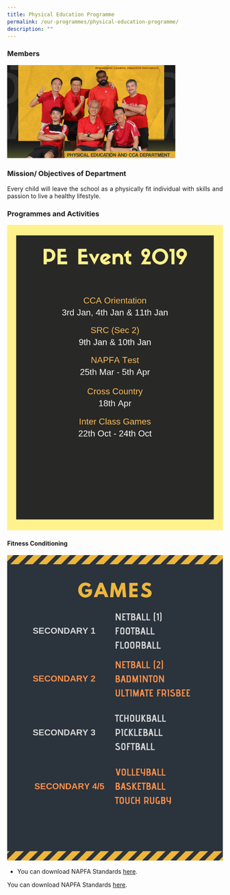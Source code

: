 ```yaml
---
title: Physical Education Programme
permalink: /our-programmes/physical-education-programme/
description: ""
---
```

### Members
<img src="/images/Department%20Photos/physical%20education%20and%20cca%20department%20i.jpg"
     style="width:78%">

### Mission/ Objectives of Department
<p style="text-align: justify;">Every child will leave the school as a physically fit individual with skills and passion to live a healthy lifestyle.</p>

### Programmes and Activities

![](/images/Our%20Academic%20Programme/Physical%20Education/PE%20EVENT%202019%20(1).png)

#### Fitness Conditioning

![](/images/Our%20Academic%20Programme/Physical%20Education/GAMES%20(1).png)

*   You can download NAPFA Standards <a href="/files/pe_napfa.pdf" target="_blank">here</a>.

You can download NAPFA Standards <a href="/files/pe_napfa.pdf" target="_blank">here</a>.